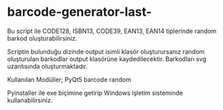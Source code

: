 # barcode-generator-last-

Bu script ile CODE128, ISBN13, CODE39, EAN13, EAN14 tiplerinde random barkod oluşturabilirsiniz. 

Scriptin bulunduğu dizinde output isimli klasör oluşturursanız random oluşturulan barkodlar output klasörüne kaydedilecektir. Barkodları svg uzantısında oluşturmaktadır.

Kullanılan Modüller;
PyQt5
barcode
random

Pyinstaller ile exe biçimine getirip Windows işletim sisteminde kullanabilirsiniz.
